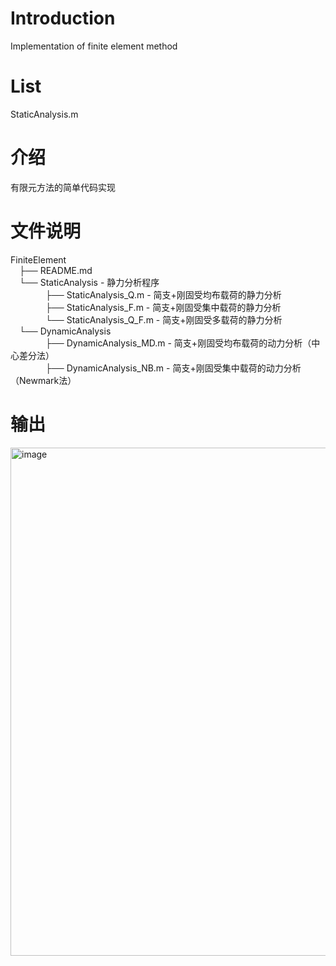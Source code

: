 # Introduction
Implementation of finite element method

# List
StaticAnalysis.m

# 介绍
有限元方法的简单代码实现

# 文件说明
FiniteElement  
&emsp;├── README.md  
&emsp;└── StaticAnalysis - 静力分析程序  
&emsp;&emsp;&emsp;&emsp;├── StaticAnalysis_Q.m - 简支+刚固受均布载荷的静力分析  
&emsp;&emsp;&emsp;&emsp;├── StaticAnalysis_F.m - 简支+刚固受集中载荷的静力分析  
&emsp;&emsp;&emsp;&emsp;└── StaticAnalysis_Q_F.m - 简支+刚固受多载荷的静力分析  
&emsp;└── DynamicAnalysis       
&emsp;&emsp;&emsp;&emsp;├── DynamicAnalysis_MD.m - 简支+刚固受均布载荷的动力分析（中心差分法）  
&emsp;&emsp;&emsp;&emsp;├── DynamicAnalysis_NB.m - 简支+刚固受集中载荷的动力分析（Newmark法）
      
# 输出
 <img width="813" alt="image" src="https://user-images.githubusercontent.com/59534681/212247447-6957e0e4-fa8f-4cc1-bd32-cb4322426f45.png">


